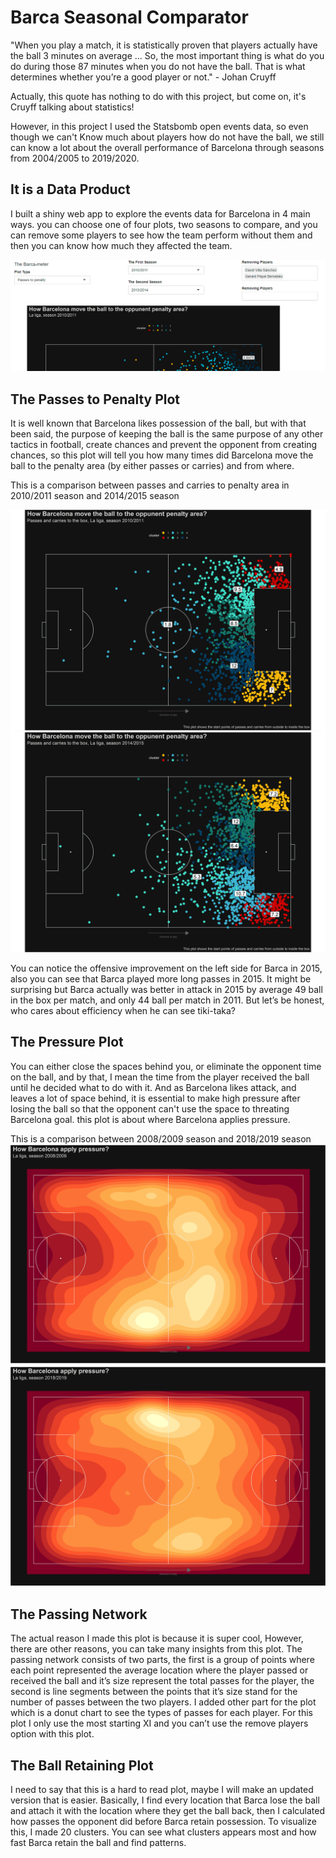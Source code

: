 # Barca Seasonal Comparator

"When you play a match, it is statistically proven that players actually have the ball 3 minutes on average … So, the most important thing is what do you do during those 87 minutes when you do not have the ball. That is what determines whether you’re a good player or not." - Johan Cruyff

Actually, this quote has nothing to do with this project, but come on, it's Cruyff talking about statistics!

However, in this project I used the Statsbomb open events data, so even though we can't Know much about players how do not have the ball, we still can know a lot about the overall performance of Barcelona through seasons from 2004/2005 to 2019/2020.

## It is a Data Product
I built a shiny web app to explore the events data for Barcelona in 4 main ways. you can choose one of four plots, two seasons to compare, and you can remove some players to see how the team perform without them and then you can know how much they affected the team.

![](images/UI.PNG) 

## The Passes to Penalty Plot
It is well known that Barcelona likes possession of the ball, but with that been said, the purpose of keeping the ball is the same purpose of any other tactics in football, create chances and prevent the opponent from creating chances, so this plot will tell you how many times did Barcelona move the ball to the penalty area (by either passes or carries) and from where.

This is a comparison between passes and carries to penalty area in 2010/2011 season and 2014/2015 season

![](images/p2p2011.png) ![](images/p2p2015.png)

You can notice the offensive improvement on the left side for Barca in 2015, also you can see that Barca played more long passes in 2015. It might be surprising but Barca actually was better in attack in 2015 by average 49 ball in the box per match, and only 44 ball per match in 2011. But let’s be honest, who cares about efficiency when he can see tiki-taka?

## The Pressure Plot
You can either close the spaces behind you, or eliminate the opponent time on the ball, and by that, I mean the time from the player received the ball until he decided what to do with it. And as Barcelona likes attack, and leaves a lot of space behind, it is essential to make high pressure after losing the ball so that the opponent can't use the space to threating Barcelona goal. this plot is about where Barcelona applies pressure.

This is a comparison between 2008/2009 season and 2018/2019 season
![](images/pres2009.png) ![](images/pres2019.png)

## The Passing Network
The actual reason I made this plot is because it is super cool, However, there are other reasons, you can take many insights from this plot. The passing network consists of two parts, the first is a group of points where each point represented the average location where the player passed or received the ball and it’s size represent the total passes for the player, the second is line segments between the points that it’s size stand for the number of passes between the two players. I added other part for the plot which is a donut chart to see the types of passes for each player.
For this plot I only use the most starting XI and you can’t use the remove players option with this plot.

## The Ball Retaining Plot
I need to say that this is a hard to read plot, maybe I will make an updated version that is easier. Basically, I find every location that Barca lose the ball and attach it with the location where they get the ball back, then I calculated how passes the opponent did before Barca retain possession. To visualize this, I made 20 clusters. You can see what clusters appears most and how fast Barca retain the ball and find patterns.



